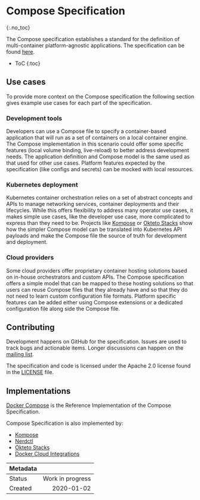 # Compose Specification
{:.no_toc}

The Compose specification establishes a standard for the definition of
multi-container platform-agnostic applications. The specification can be found
[here](overview.md).

* ToC
{:toc}

## Use cases

To provide more context on the Compose specification the following section gives
example use cases for each part of the specification.

### Development tools

Developers can use a Compose file to specify a container-based application
that will run as a set of containers on a local container engine. The Compose
implementation in this scenario could offer some specific features (local
volume binding, live-reload) to better address development needs. The
application definition and Compose model is the same used as that used for other
use cases. Platform features expected by the specification (like configs and
secrets) can be mocked with local resources.

### Kubernetes deployment

Kubernetes container orchestration relies on a set of abstract concepts and
APIs to manage networking services, container deployments and their lifecycles.
While this offers flexibility to address many operator use cases, it makes
simple use cases, like the developer use case, more complicated to express than
they need to be. Projects like [Kompose](https://github.com/kubernetes/kompose)
or [Okteto Stacks](https://okteto.com/docs/reference/stacks) show how the
simpler Compose model can be translated into Kubernetes API payloads and make
the Compose file the source of truth for development and deployment.

### Cloud providers

Some cloud providers offer proprietary container hosting solutions based on
in-house orchestrators and custom APIs. The Compose specification offers a
simple model that can be mapped to these hosting solutions so that users can
reuse Compose files that they already have and so that they do not need to learn
custom configuration file formats. Platform specific features can be added
either using Compose extensions or a dedicated configuration file along side the
Compose file.

## Contributing

Development happens on GitHub for the specification. Issues are used to track
bugs and actionable items. Longer discussions can happen on the
[mailing list](https://groups.google.com/forum/#!forum/compose-spec).

The specification and code is licensed under the Apache 2.0 license found in the
[LICENSE](LICENSE) file.

## Implementations

[Docker Compose](https://github.com/docker/compose) is the Reference Implementation of the Compose Specification.

Compose Specification is also implemented by:

* [Kompose](https://github.com/kubernetes/kompose)
* [Nerdctl](https://github.com/containerd/nerdctl)
* [Okteto Stacks](https://okteto.com/docs/reference/stacks)
* [Docker Cloud Integrations](https://github.com/docker/compose-cli)

| Metadata |                  |
| -------- | ---------------: |
| Status   | Work in progress |
| Created  | 2020-01-02       |
